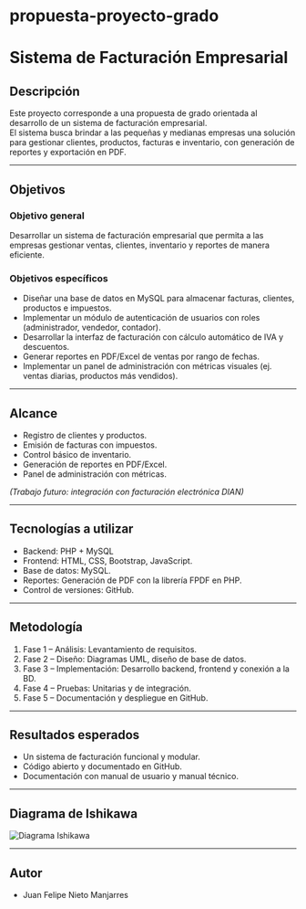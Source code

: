 # propuesta-proyecto-grado
# Sistema de Facturación Empresarial

## Descripción
Este proyecto corresponde a una propuesta de grado orientada al desarrollo de un sistema de facturación empresarial.  
El sistema busca brindar a las pequeñas y medianas empresas una solución para gestionar clientes, productos, facturas e inventario, con generación de reportes y exportación en PDF.

---

## Objetivos

### Objetivo general
Desarrollar un sistema de facturación empresarial que permita a las empresas gestionar ventas, clientes, inventario y reportes de manera eficiente.

### Objetivos específicos
- Diseñar una base de datos en MySQL para almacenar facturas, clientes, productos e impuestos.  
- Implementar un módulo de autenticación de usuarios con roles (administrador, vendedor, contador).  
- Desarrollar la interfaz de facturación con cálculo automático de IVA y descuentos.  
- Generar reportes en PDF/Excel de ventas por rango de fechas.  
- Implementar un panel de administración con métricas visuales (ej. ventas diarias, productos más vendidos).  

---

## Alcance
- Registro de clientes y productos.  
- Emisión de facturas con impuestos.  
- Control básico de inventario.  
- Generación de reportes en PDF/Excel.  
- Panel de administración con métricas.  

*(Trabajo futuro: integración con facturación electrónica DIAN)*  

---

## Tecnologías a utilizar
- Backend: PHP + MySQL  
- Frontend: HTML, CSS, Bootstrap, JavaScript.  
- Base de datos: MySQL.  
- Reportes: Generación de PDF con la librería FPDF en PHP.
- Control de versiones: GitHub.  

---

## Metodología
1. Fase 1 – Análisis: Levantamiento de requisitos.  
2. Fase 2 – Diseño: Diagramas UML, diseño de base de datos.  
3. Fase 3 – Implementación: Desarrollo backend, frontend y conexión a la BD.  
4. Fase 4 – Pruebas: Unitarias y de integración.  
5. Fase 5 – Documentación y despliegue en GitHub.  

---

## Resultados esperados
- Un sistema de facturación funcional y modular.  
- Código abierto y documentado en GitHub.  
- Documentación con manual de usuario y manual técnico.  

---
## Diagrama de Ishikawa
![Diagrama Ishikawa]([https://github.com/TU_USUARIO/TU_REPO/blob/main/images/Beige%20and%20Brown%20Simple%20Modern%20Fishbone%20Diagram%20Graph.png?raw=true](https://github.com/juannietoma-source/propuesta-proyecto-grado/blob/main/Beige%20and%20Brown%20Simple%20Modern%20Fishbone%20Diagram%20Graph.png))

---

## Autor
- Juan Felipe Nieto Manjarres  
  

